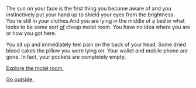 The sun on your face is the first thing you become aware of
and you instinctively put your hand up to shield your eyes
from the brightness.
You're still in your
clothes.And you are lying in the middle of a
bed in what looks to be some sort [of](../Harold/Harold.md) cheap motel room.
You have no idea where you are or how you got here.

You sit up and immediately feel pain on the back of your head. Some dried blood cakes the pillow you were lying on. Your wallet and mobile phone are gone. In fact, your pockets are completely empty.

[Explore the motel room.](explore-room/room.md)

[Go outside.](explore-outside/outside.md)
